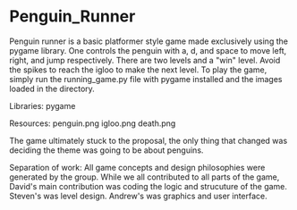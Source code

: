 # Penguin_Runner
Penguin runner is a basic platformer style game made exclusively using the pygame library. One controls the penguin with a, d, and space to move left, right, and jump respectively. There are two levels and a "win" level. Avoid the spikes to reach the igloo to make the next level. To play the game, simply run the running_game.py file with pygame installed and the images loaded in the directory. 

Libraries: 
pygame

Resources:
penguin.png
igloo.png
death.png

The game ultimately stuck to the proposal, the only thing that changed was deciding the theme was going to be about penguins. 

Separation of work:
All game concepts and design philosophies were generated by the group. While we all contributed to all parts of the game, David's main contribution was coding the logic and strucuture of the game. Steven's was level design. Andrew's was graphics and user interface. 
